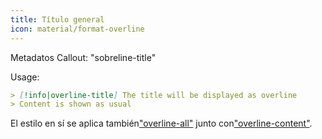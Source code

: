 ```yaml
---
title: Título general
icon: material/format-overline
---
```


Metadatos Callout: "sobreline-title"

Usage:

```md
> [!info|overline-title] The title will be displayed as overline
> Content is shown as usual
```

El estilo en sí se aplica también["overline-all"](../combined-styling/page-21.md)
junto con["overline-content"](../content-styling/page-11.md).
